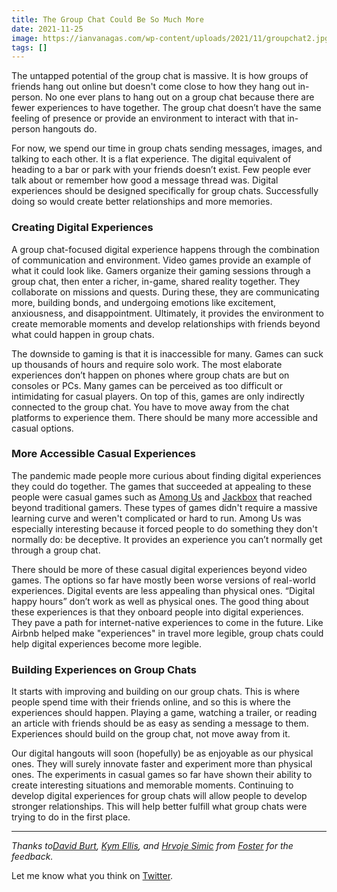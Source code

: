 ```yaml
---
title: The Group Chat Could Be So Much More
date: 2021-11-25
image: https://ianvanagas.com/wp-content/uploads/2021/11/groupchat2.jpg
tags: []
---
```

The untapped potential of the group chat is massive. It is how groups of friends hang out online but doesn't come close to how they hang out in-person. No one ever plans to hang out on a group chat because there are fewer experiences to have together. The group chat doesn’t have the same feeling of presence or provide an environment to interact with that in-person hangouts do. 

For now, we spend our time in group chats sending messages, images, and talking to each other. It is a flat experience. The digital equivalent of heading to a bar or park with your friends doesn’t exist. Few people ever talk about or remember how good a message thread was. Digital experiences should be designed specifically for group chats. Successfully doing so would create better relationships and more memories.

### Creating Digital Experiences

A group chat-focused digital experience happens through the combination of communication and environment. Video games provide an example of what it could look like. Gamers organize their gaming sessions through a group chat, then enter a richer, in-game, shared reality together. They collaborate on missions and quests. During these, they are communicating more, building bonds, and undergoing emotions like excitement, anxiousness, and disappointment. Ultimately, it provides the environment to create memorable moments and develop relationships with friends beyond what could happen in group chats. 

The downside to gaming is that it is inaccessible for many. Games can suck up thousands of hours and require solo work. The most elaborate experiences don’t happen on phones where group chats are but on consoles or PCs. Many games can be perceived as too difficult or intimidating for casual players. On top of this, games are only indirectly connected to the group chat. You have to move away from the chat platforms to experience them. There should be many more accessible and casual options.

### More Accessible Casual Experiences

The pandemic made people more curious about finding digital experiences they could do together. The games that succeeded at appealing to these people were casual games such as [Among Us](https://store.steampowered.com/app/945360/Among_Us/) and [Jackbox](https://www.jackboxgames.com/) that reached beyond traditional gamers. These types of games didn't require a massive learning curve and weren't complicated or hard to run. Among Us was especially interesting because it forced people to do something they don't normally do: be deceptive. It provides an experience you can’t normally get through a group chat.

There should be more of these casual digital experiences beyond video games. The options so far have mostly been worse versions of real-world experiences. Digital events are less appealing than physical ones. “Digital happy hours” don’t work as well as physical ones. The good thing about these experiences is that they onboard people into digital experiences. They pave a path for internet-native experiences to come in the future. Like Airbnb helped make "experiences" in travel more legible, group chats could help digital experiences become more legible.

### Building Experiences on Group Chats

It starts with improving and building on our group chats. This is where people spend time with their friends online, and so this is where the experiences should happen. Playing a game, watching a trailer, or reading an article with friends should be as easy as sending a message to them. Experiences should build on the group chat, not move away from it. 

Our digital hangouts will soon (hopefully) be as enjoyable as our physical ones. They will surely innovate faster and experiment more than physical ones. The experiments in casual games so far have shown their ability to create interesting situations and memorable moments. Continuing to develop digital experiences for group chats will allow people to develop stronger relationships. This will help better fulfill what group chats were trying to do in the first place.

* * *

_Thanks to[David Burt](https://twitter.com/burtdavo), [Kym Ellis](https://kymellis.co/), and [Hrvoje Simic](https://shime.sh/) from [Foster](https://www.foster.co/) for the feedback._

Let me know what you think on [Twitter](http://twitter.com/ianvanagas).
